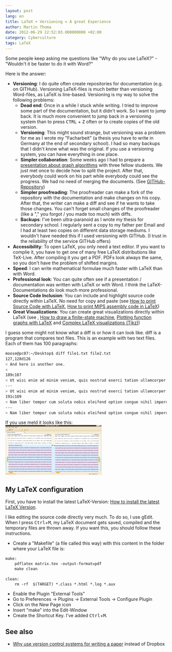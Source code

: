 ```yaml
---
layout: post
lang: en
title: LaTeX + Versioning = A great Experience
author: Martin Thoma
date: 2012-06-29 22:52:03.000000000 +02:00
category: Cyberculture
tags: LaTeX
---
```

Some people keep asking me questions like "Why do you use LaTeX?" - "Wouldn't it be faster to do it with Word?"

Here is the answer:
<ul>
  <li><strong>Versioning</strong>: I do quite often create repositories for documentation (e.g. on GITHub). Versioning LaTeX-files is much better than versioning Word-files, as LaTeX is line-based. Versioning is my way to solve the following problems:
  <ul>
    <li><strong>Dead end</strong>: Once in a while I stuck while writing. I tried to improve some part of the documentation, but it didn't work. So I want to jump back. It is much more convenient to jump back in a versioning system than to press <kbd>CTRL</kbd> + <kbd>Z</kbd> often or to create copies of the old version.</li>
     <li><strong>Versioning</strong>: This might sound strange, but versioning was a problem for me as I wrote my "Facharbeit" (a thesis you have to write in Germany at the end of secondary school). I had so many backups that I didn't know what was the original. If you use a versioning system, you can have everything in one place.</li>
      <li><strong>Simpler collaboration</strong>: Some weeks ago I had to prepare a <a href="http://cloud.github.com/downloads/MartinThoma/ICPC-Referat/Graphentheorie-2.pdf">presentation about graph algorithms</a> with three fellow students. We just met once to decide how to split the project. After that, everybody could work on his part while everybody could see the progress. We had no need of merging the documents. (See <a href="https://github.com/MartinThoma/ICPC-Referat">GITHub-Repository</a>)</li>
      <li><strong>Simpler proofreading</strong>: The proofreader can make a fork of the repository with the documentation and make changes on his copy. After that, the writer can make a diff and see if he wants to take those changes. You can't forget small changes of the proofreader (like a "," you forgot / you made too much) with diffs.</li>
      <li><strong>Backups</strong>: I've been ultra-paranoid as I wrote my thesis for secondary school. I regularly sent a copy to my father per Email and I had at least two copies on different data storage mediums. I wouldn't have needed this if I used versioning with GITHub. (I trust in the reliability of the service GITHub offers)</li>
  </ul>
  </li>
  <li><strong>Accessibility</strong>: To open LaTeX, you only need a text editor. If you want to complie it, you have to get one of many free LaTeX distributions like TeX-Live. After compiling it you get a PDF. PDFs look always the same, so you don't have the problem of shifted margins.</li>
  <li><strong>Speed</strong>: I can write mathematical formulae much faster with LaTeX than with Word.</li>
  <li><strong>Professional look</strong>: You can quite often see if a presentation / documentation was written with LaTeX or with Word. I think the LaTeX-Documentations do look much more professional.</li>
  <li><strong>Source Code Inclusion</strong>: You can include and highlight source code directly within LaTeX. No need for copy and paste (see <a href="../how-to-print-source-code-with-latex/" title="How to print Source Code with LaTeX">How to print Source Code with LaTeX</a>, <a href="../how-print-mips-assembly-code-latex/" title="How to print MIPS assembly code in LaTeX">How to print MIPS assembly code in LaTeX</a>)</li>
  <li><strong>Great Visualizations</strong>: You can create great visualizations directly within LaTeX (see , <a href="../how-to-draw-a-finite-state-machine/" title="How to draw a finite-state machine">How to draw a finite-state machine</a>, <a href="../plotting-function-graphs-with-latex/" title="Plotting function graphs with LaTeX">Plotting function graphs with LaTeX</a> and <a href="../complex-latex-visualizations-tikz/" title="Complex LaTeX visualizations (Tikz)">Complex LaTeX visualizations (Tikz)</a>)</li>
</ul>

I guess some might not know what a diff is or how it can look like. diff is a program that compares text files. This is an example with two text files. Each of them has 100 paragraphs:

```bash
moose@pc07:~/Desktop$ diff file1.txt file2.txt
127,128d126
< And here is another one.
<
189c187
< Ut wisi enim ad minim veniam, quis nostrud exerci tation ullamcorper suscipit lobortis nisl ut aliquip ex ea commodo consequat. Duis autem vel eum iriure dolor in hendrerit in vulputate velit esse molestie consequat, vel illum dolore eu feugiat nulla facilisis at vero eros et accumsan et iusto odio dignissim qui blandit praesent luptatum zzril delenit augue dui s dolore te feugait nulla facilisi.
---
> Ut wisi enim ad minim veniam, quis nostrud exerci tation ullamcorper suscipit lobortis nisl ut aliquip ex ea commodo consequat. Duis autem vel eum iriure dolor in hendrerit in vulputate velit esse molestie consequat, vel illum dolore eu feugiat nulla facilisis at vero eros et accumsan et iusto odio dignissim qui blandit praesent luptatum zzril delenit augue duis dolore te feugait nulla facilisi.
191c189
< Nam liber tempor cum soluta nobis eleifend option congue nihil imperdiet doming id quod mazim placerat facer possim assum. Lorem ipsum dolor sit amet, consectetuer adipiscing elit, sed diam nosnummy nibh euismod tincidunt ut laoreet dolore magna aliquam erat volutpat. Ut wisi enim ad minim veniam, quis nostrud exerci tation ullamcorper suscipit lobortis nisl ut aliquip ex ea commodo consequat.
---
> Nam liber tempor cum soluta nobis eleifend option congue nihil imperdiet doming id quod mazim placerat facer possim assum. Lorem ipsum dolor sit amet, consectetuer adipiscing elit, sed diam nonummy nibh euismod tincidunt ut laoreet dolore magna aliquam erat volutpat. Ut wisi enim ad minim veniam, quis nostrud exerci tation ullamcorper suscipit lobortis nisl ut aliquip ex ea commodo consequat.
```

If you use meld it looks like this:
<a href="../images/2012/06/meld-diff.png"><img src="../images/2012/06/meld-diff-300x156.png" alt="" title="meld-diff" width="300" height="156" class="aligncenter size-medium wp-image-29051" /></a>

<h2>My LaTeX configuration</h2>
First, you have to install the latest LaTeX-Version: <a href="../how-to-install-the-latest-latex-version/" title="How to install the latest LaTeX Version">How to install the latest LaTeX Version</a>.

I like editing the source code directly very much. To do so, I use gEdit. When I press <kbd>Ctrl</kbd>+<kbd>M</kbd>, my LaTeX document gets saved, compiled and the temporary files are thrown away. If you want this, you should follow these instructions.

<ul>
 <li>Create a "Makefile" (a file called this way) with this content in the folder where your LaTeX file is:</li>
</ul>

```basemake
make:
	pdflatex matrix.tex -output-format=pdf
	make clean

clean:
	rm -rf  $(TARGET) *.class *.html *.log *.aux
```

<ul>
  <li>Enable the Plugin "External Tools"</li>
  <li>Go to Preferences &rarr; Plugins &rarr; External Tools &rarr; Configure Plugin</li>
  <li>Click on the New Page icon</li>
  <li>Insert "make" into the Edit-Window</li>
  <li>Create the Shortcut Key. I've added <kbd>Ctrl</kbd>+<kbd>M</kbd>.</li>
</ul>

<h2>See also</h2>
<ul>
  <li><a href="http://academia.stackexchange.com/a/5281/4092">Why use version control systems for writing a paper</a> instead of Dropbox</li>
</ul>
